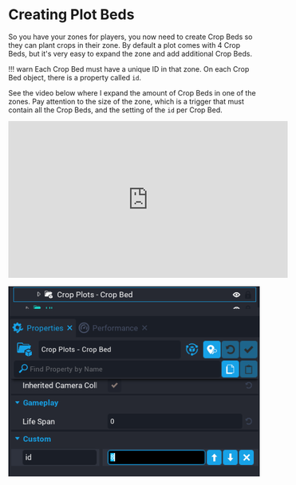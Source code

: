 # Creating Plot Beds

So you have your zones for players, you now need to create Crop Beds so they can plant crops in their zone.  By default a plot comes with 4 Crop Beds, but it's very easy to expand the zone and add additional Crop Beds.

!!! warn
	Each Crop Bed must have a unique ID in that zone.  On each Crop Bed object, there is a property called `id`.

See the video below where I expand the amount of Crop Beds in one of the zones.  Pay attention to the size of the zone, which is a trigger that must contain all the Crop Beds, and the setting of the `id` per Crop Bed.

<iframe width="560" height="315" src="https://www.youtube.com/embed/867EWog8cSk" title="YouTube video player" frameborder="0" allow="accelerometer; autoplay; clipboard-write; encrypted-media; gyroscope; picture-in-picture" allowfullscreen></iframe>

![](images/5.png)